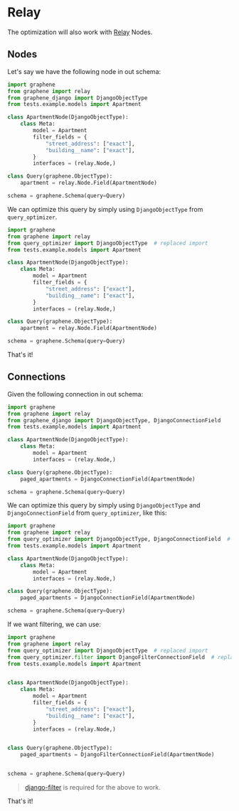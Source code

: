 # Relay

The optimization will also work with [Relay] Nodes.

## Nodes

Let's say we have the following node in out schema:

```python
import graphene
from graphene import relay
from graphene_django import DjangoObjectType
from tests.example.models import Apartment

class ApartmentNode(DjangoObjectType):
    class Meta:
        model = Apartment
        filter_fields = {
            "street_address": ["exact"],
            "building__name": ["exact"],
        }
        interfaces = (relay.Node,)

class Query(graphene.ObjectType):
    apartment = relay.Node.Field(ApartmentNode)

schema = graphene.Schema(query=Query)
```

We can optimize this query by simply using `DjangoObjectType` from `query_optimizer`.

```python
import graphene
from graphene import relay
from query_optimizer import DjangoObjectType  # replaced import
from tests.example.models import Apartment

class ApartmentNode(DjangoObjectType):
    class Meta:
        model = Apartment
        filter_fields = {
            "street_address": ["exact"],
            "building__name": ["exact"],
        }
        interfaces = (relay.Node,)

class Query(graphene.ObjectType):
    apartment = relay.Node.Field(ApartmentNode)

schema = graphene.Schema(query=Query)
```

That's it!

## Connections

Given the following connection in out schema:

```python
import graphene
from graphene import relay
from graphene_django import DjangoObjectType, DjangoConnectionField
from tests.example.models import Apartment

class ApartmentNode(DjangoObjectType):
    class Meta:
        model = Apartment
        interfaces = (relay.Node,)

class Query(graphene.ObjectType):
    paged_apartments = DjangoConnectionField(ApartmentNode)

schema = graphene.Schema(query=Query)
```

We can optimize this query by simply using `DjangoObjectType`
and `DjangoConnectionField` from `query_optimizer`, like this:

```python
import graphene
from graphene import relay
from query_optimizer import DjangoObjectType, DjangoConnectionField  # replaced import
from tests.example.models import Apartment

class ApartmentNode(DjangoObjectType):
    class Meta:
        model = Apartment
        interfaces = (relay.Node,)

class Query(graphene.ObjectType):
    paged_apartments = DjangoConnectionField(ApartmentNode)

schema = graphene.Schema(query=Query)
```

If we want filtering, we can use:

```python
import graphene
from graphene import relay
from query_optimizer import DjangoObjectType  # replaced import
from query_optimizer.filter import DjangoFilterConnectionField  # replaced import
from tests.example.models import Apartment


class ApartmentNode(DjangoObjectType):
    class Meta:
        model = Apartment
        filter_fields = {
            "street_address": ["exact"],
            "building__name": ["exact"],
        }
        interfaces = (relay.Node,)


class Query(graphene.ObjectType):
    paged_apartments = DjangoFilterConnectionField(ApartmentNode)


schema = graphene.Schema(query=Query)
```

> [django-filter][filters] is required for the above to work.

That's it!


[Relay]: https://relay.dev/docs/guides/graphql-server-specification/
[filters]: https://github.com/carltongibson/django-filter
